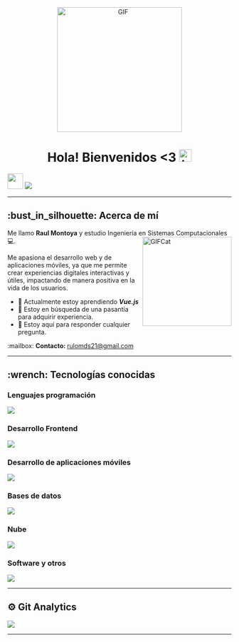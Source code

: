 <p align="center">
<img alt="GIF" src="https://github.com/user-attachments/assets/672b55a6-ab5c-4a2b-a14d-250f6cf7a1c8" height="280" />
 <p/>
<h1 align="center"> Hola! Bienvenidos <3 <img src="https://user-images.githubusercontent.com/1303154/88677602-1635ba80-d120-11ea-84d8-d263ba5fc3c0.gif" width="28px" alt="hi"></h1>


<a href="https://bsky.app/profile/rmontoya21.bsky.social">
<img src="https://github.com/user-attachments/assets/550db207-c748-46cf-ad25-64836b63ecb6" width="35px"/></a>
<a href="mailto:rulomds21@gmail.com">
<img src="https://img.shields.io/badge/Gmail-D14836?style=for-the-badge&logo=gmail&logoColor=white" />
</a>
<hr>
<h2>:bust_in_silhouette: Acerca de mí</h2>

Me llamo <strong>Raul Montoya</strong> y estudio Ingeniería en Sistemas Computacionales 💻.<img alt="GIFCat" src="https://github.com/user-attachments/assets/72f27353-c669-4e67-b62b-65a5b2594261" height="200" align="right"/>
<p>Me apasiona el desarrollo web y de aplicaciones móviles, ya que me permite crear experiencias digitales interactivas y útiles, impactando de manera positiva en la vida de los usuarios.</p>

<!-- TODO: Add last video link -->

- :seedling: Actualmente estoy aprendiendo <i><b>Vue.js</b></i> 
- 🤔 Estoy en búsqueda de una pasantía para adquirir experiencia.
- :speech_balloon: Estoy aquí para responder cualquier pregunta. 

  
<p>:mailbox: <b>Contacto: </b><a href="mailto:rulomds21@gmail.com">rulomds21@gmail.com</a></p> 



<hr>
<h2>:wrench: Tecnologías conocidas</h2>
<h3 >Lenguajes programación</h3>
<p align="left">
  <a href="https://skillicons.dev">
    <img src="https://skillicons.dev/icons?i=js,java,python,bash,c,cpp,cs" />
  </a>
</p>
<h3 >Desarrollo Frontend</h3>
<p align="left">
  <a href="https://skillicons.dev">
    <img src="https://skillicons.dev/icons?i=html,css" />
  </a>
</p>
<h3 >Desarrollo de aplicaciones móviles</h3>
<p align="left">
  <a href="https://skillicons.dev">
    <img src="https://skillicons.dev/icons?i=kotlin,androidstudio" />
  </a>
</p>
<h3 >Bases de datos</h3>
<p align="left">
  <a href="https://skillicons.dev">
    <img src="https://skillicons.dev/icons?i=mysql,sqlite" />
  </a>
</p>
<h3>Nube</h3>
<p align="left">
  <a href="https://skillicons.dev">
    <img src="https://skillicons.dev/icons?i=azure" />
  </a>
</p>
<h3 >Software y otros</h3>
<p align="left">
  <a href="https://skillicons.dev">
    <img src="https://skillicons.dev/icons?i=debian,ubuntu,xd,vscode,arduino,figma,git,npm" />
  </a>
</p>


<hr>

<h2>⚙️ Git Analytics</h2>
 
<p><img align="center" src="https://github-readme-stats.vercel.app/api?username=21Rulo&theme=dark&show_icons=true" /></p>
<!--<p>&nbsp;<img align="center" src="https://github-readme-stats.vercel.app/api/top-langs/?username=21Rulo&theme=dark&layout=compact" width="410" /></p>-->

------
<!-- Last Edited on: 01/12/2024 -->

